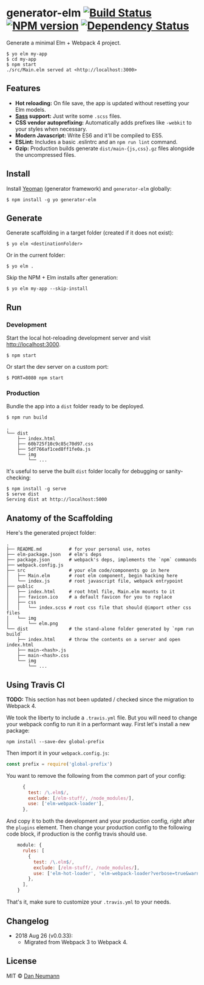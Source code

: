 # generator-elm [![Build Status](https://travis-ci.org/danneu/generator-elm.svg?branch=master)](https://travis-ci.org/danneu/generator-elm) [![NPM version](https://badge.fury.io/js/generator-elm.svg)](http://badge.fury.io/js/generator-elm) [![Dependency Status](https://david-dm.org/danneu/generator-elm.svg)](https://david-dm.org/danneu/generator-elm)

Generate a minimal Elm + Webpack 4 project.

```
$ yo elm my-app
$ cd my-app
$ npm start
./src/Main.elm served at <http://localhost:3000>
```

## Features

- **Hot reloading:** On file save, the app is updated without resetting
  your Elm models.
- **[Sass](http://sass-lang.com/) support:** Just write some `.scss` files.
- **CSS vendor autoprefixing:** Automatically adds prefixes like `-webkit` to your styles when necessary.
- **Modern Javascript:** Write ES6 and it'll be compiled to ES5.
- **ESLint:** Includes a basic .eslintrc and an `npm run lint` command.
- **Gzip:** Production builds generate `dist/main-{js,css}.gz` files alongside the uncompressed files.

## Install

Install [Yeoman][yeoman] (generator framework) and `generator-elm` globally:

    $ npm install -g yo generator-elm

[yeoman]: http://yeoman.io/

## Generate

Generate scaffolding in a target folder (created if it does not exist):

    $ yo elm <destinationFolder>

Or in the current folder:

    $ yo elm .

Skip the NPM + Elm installs after generation:

    $ yo elm my-app --skip-install

## Run

### Development

Start the local hot-reloading development server and
visit <http://localhost:3000>.

    $ npm start

Or start the dev server on a custom port:

    $ PORT=8080 npm start

### Production

Bundle the app into a `dist` folder ready to be deployed.

    $ npm run build

    .
    └── dist
        ├── index.html
        ├── 60b725f10c9c85c70d97.css
        ├── 5df766af1ced8ff1fe0a.js
        └── img
            └── ...

It's useful to serve the built `dist` folder locally for debugging
or sanity-checking:

    $ npm install -g serve
    $ serve dist
    Serving dist at http://localhost:5000

## Anatomy of the Scaffolding

Here's the generated project folder:

    .
    ├── README.md          # for your personal use, notes
    ├── elm-package.json   # elm's deps
    ├── package.json       # webpack's deps, implements the `npm` commands
    ├── webpack.config.js
    ├── src                # your elm code/components go in here
    │   ├── Main.elm       # root elm component, begin hacking here
    │   └── index.js       # root javascript file, webpack entrypoint
    ├── public
    │   ├── index.html     # root html file, Main.elm mounts to it
    │   ├── favicon.ico    # a default favicon for you to replace
    │   ├── css
    │   │   └── index.scss # root css file that should @import other css files
    │   └── img
    │       └── elm.png
    └── dist               # the stand-alone folder generated by `npm run build`
        ├── index.html     # throw the contents on a server and open index.html
        ├── main-<hash>.js
        ├── main-<hash>.css
        └── img
            └── ...

## Using Travis CI

**TODO:** This section has not been updated / checked since the migration to Webpack 4.

We took the liberty to include a `.travis.yml` file. But you will need to change your webpack config to run it in a performant way.
First let's install a new package:

```
npm install --save-dev global-prefix
```

Then import it in your `webpack.config.js`:

```js
const prefix = require('global-prefix')
```

You want to remove the following from the common part of your config:

```js
      {
        test: /\.elm$/,
        exclude: [/elm-stuff/, /node_modules/],
        use: ['elm-webpack-loader'],
      },
```

And copy it to both the development and your production config, right after the `plugins` element.
Then change your production config to the following code block, if production is the config travis should use.

```js
    module: {
      rules: [
        {
          test: /\.elm$/,
          exclude: [/elm-stuff/, /node_modules/],
          use: ['elm-hot-loader', 'elm-webpack-loader?verbose=true&warn=true&pathToMake=' + prefix + '/bin/elm-make'],
        },
      ],
    }
```

That's it, make sure to customize your `.travis.yml` to your needs.

## Changelog

- 2018 Aug 26 (v0.0.33):
  - Migrated from Webpack 3 to Webpack 4.

## License

MIT © [Dan Neumann](https://github.com/danneu)
